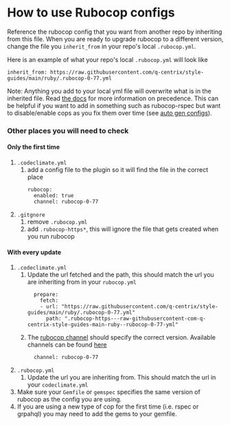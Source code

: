 # How to use Rubocop configs
Reference the rubocop config that you want from another repo by inheriting from this file. When you are ready to upgrade rubocop to a different version, change the file you `inherit_from` in your repo's local `.rubocop.yml`.

Here is an example of what your repo's local `.rubocop.yml` will look like
```
inherit_from: https://raw.githubusercontent.com/q-centrix/style-guides/main/ruby/.rubocop-0-77.yml
```

Note: Anything you add to your local yml file will overwrite what is in the inherited file. Read [the docs](https://docs.rubocop.org/rubocop/1.50/configuration.html#inheriting-from-another-configuration-file-in-the-project) for more information on precedence. This can be helpful if you want to add in something such as rubocop-rspec but want to disable/enable cops as you fix them over time (see [auto gen configs](https://docs.rubocop.org/rubocop/configuration.html#automatically-generated-configuration)).

### Other places you will need to check
#### Only the first time
1. `.codeclimate.yml`
    1. add a config file to the plugin so it will find the file in the correct place
        ```
        rubocop:
          enabled: true
          channel: rubocop-0-77
        ```
2. `.gitgnore`
    1. remove `.rubocop.yml`
    2. add `.rubocop-https*`, this will ignore the file that gets created when you run rubocop

#### With every update
1. `.codeclimate.yml`
    1. Update the url fetched and the path, this should match the url you are inheriting from in your `rubocop.yml`
        ```
          prepare:
            fetch:
            - url: "https://raw.githubusercontent.com/q-centrix/style-guides/main/ruby/.rubocop-0-77.yml"
              path: ".rubocop-https---raw-githubusercontent-com-q-centrix-style-guides-main-ruby--rubocop-0-77-yml"
        ```
    2. The [rubocop channel](https://docs.codeclimate.com/docs/rubocop#using-rubocops-newer-versions) should specify the correct version. Available channels can be found [here](https://github.com/codeclimate/codeclimate-rubocop/branches/all?utf8=%E2%9C%93&query=channel%2Frubocop)
        ```
          channel: rubocop-0-77
        ```
2. `.rubocop.yml`
    1. Update the url you are inheriting from. This should match the url in your `codeclimate.yml`
3. Make sure your `Gemfile` or `gemspec` specifies the same version of rubocop as the config you are using.
4. If you are using a new type of cop for the first time (i.e. rspec or grpahql) you may need to add the gems to your gemfile.

